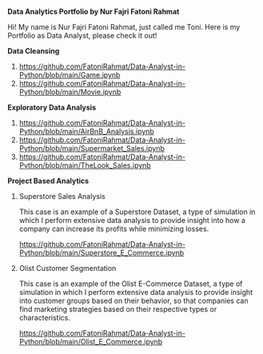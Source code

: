 **Data Analytics Portfolio by Nur Fajri Fatoni Rahmat**

Hi! My name is Nur Fajri Fatoni Rahmat, just called me Toni. Here is my Portfolio as Data Analyst, please check it out!

**Data Cleansing**
1. https://github.com/FatoniRahmat/Data-Analyst-in-Python/blob/main/Game.ipynb
2. https://github.com/FatoniRahmat/Data-Analyst-in-Python/blob/main/Movie.ipynb

**Exploratory Data Analysis**
1. https://github.com/FatoniRahmat/Data-Analyst-in-Python/blob/main/AirBnB_Analysis.ipynb
2. https://github.com/FatoniRahmat/Data-Analyst-in-Python/blob/main/Supermarket_Sales.ipynb
3. https://github.com/FatoniRahmat/Data-Analyst-in-Python/blob/main/TheLook_Sales.ipynb

**Project Based Analytics**

   1. Superstore Sales Analysis

      This case is an example of a Superstore Dataset, a type of simulation in which I perform extensive data analysis to provide insight into how a company can increase its profits while minimizing losses.

      https://github.com/FatoniRahmat/Data-Analyst-in-Python/blob/main/Superstore_E_Commerce.ipynb


   2. Olist Customer Segmentation

      This case is an example of the Olist E-Commerce Dataset, a type of simulation in which I perform extensive data analysis to provide insight into customer groups based on their behavior, so that companies can find marketing strategies based on their respective types or characteristics.

      https://github.com/FatoniRahmat/Data-Analyst-in-Python/blob/main/Olist_E_Commerce.ipynb
   
